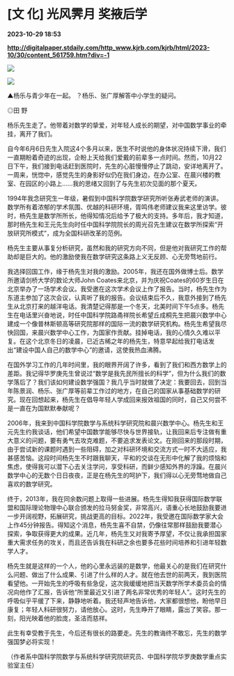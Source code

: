 # [文 化] 光风霁月 奖掖后学

**2023-10-29 18:53**

**http://digitalpaper.stdaily.com/http_www.kjrb.com/kjrb/html/2023-10/30/content_561759.htm?div=-1**

![](http://digitalpaper.stdaily.com/http_www.kjrb.com/kjrb/images/2023-10/30/08/3560845_zhangjy_1698592517883_b.jpg)

![](http://digitalpaper.stdaily.com/http_www.kjrb.com/kjrb/images/2023-10/30/08/3559216_zhangjy_1698592489497_b.jpg)

▲杨乐与青少年在一起。 ？杨乐、张广厚解答中小学生的疑问。

 ◎田 野

 杨乐先生走了。他带着对数学的挚爱，对年轻人成长的期望，对中国数学事业的牵挂，离开了我们。

 自今年6月6日先生入院这4个多月以来，医生不时说他的身体状况持续下滑，我们一直期盼着奇迹的出现，企盼上天给我们爱戴的前辈多一点时间。然而，10月22日下午，我们接到电话赶到医院时，先生的心脏慢慢停止了跳动，安详地离开了。一周来，恍惚中，感觉先生的身影好似仍在我们身边，在办公室、在晨兴楼的教室、在园区的小路上……我的思绪又回到了与先生初次见面的那个夏天。

 1994年我念研究生一年级，暑假到中国科学院数学研究所听张寿武老师的演讲。数学所有着浓郁的学术氛围、优越的科研环境，胥鸣伟老师建议我来这里访学。彼时，杨先生是数学所所长，他得知情况后给予了极大的支持。多年后，我才知道，那时杨先生和王元先生向时任中国科学院院长的周光召先生建议在数学所探索“开放研究所模式”，成为全国科研改革的范例。

 杨先生主要从事复分析研究，虽然和我的研究方向不同，但是他对我研究工作的帮助却是巨大的。他的激励使我在数学研究这条路上义无反顾、心无旁骛地前行。

 我选择回国工作，缘于杨先生对我的激励。2005年，我还在国外做博士后。数学所邀请剑桥大学的数论大师John Coates来北京，并为庆祝Coates的60岁生日在北京举办了一场学术会议。我受邀在这次学术会议上作了报告。当时，杨先生作为东道主参加了这次会议，认真听了我的报告。会议结束后不久，我意外接到了杨先生从北京打来的越洋电话。我清楚记得那是一个冬天，北美时间下午5点多。杨先生在电话里兴奋地说，时任中国科学院路甬祥院长希望丘成桐先生把晨兴数学中心建成一个像普林斯顿高等研究院那样的国际一流的数学研究机构。杨先生希望我尽快回国，来晨兴数学中心工作，为国家作贡献。挂掉电话，我的心情久久难以平复。在这个北京冬日的凌晨，已近古稀之年的杨先生，特意早起给我打电话发出“建设中国人自己的数学中心”的邀请，这使我热血沸腾。

 在国外学习工作的几年时间里，我的眼界开阔了许多，看到了我们和西方数学上的差距。我记得华罗庚先生曾说过“数学是我先民所擅长的科学”，但为什么我们的数学落后了？我们该如何建设数学强国？我几乎当时就做了决定：我要回去，回到当年陈景润、杨乐、张广厚等前辈工作过的地方，在自己的国家从事基础数学的研究。现在回想起来，杨先生在倡导年轻人学成回来报效祖国的同时，自己又何尝不是一直在为国默默奉献呢？

 2006年，我来到中国科学院数学与系统科学研究院和晨兴数学中心。杨先生和王元先生约我谈话，他们希望中国数学能够尽快与世界接轨，让我回来后专注做有重大意义的问题，要有勇气去攻克难题，不要追求发表论文。在刚回来的那段时期，由于尝试新的课题时遇到一些阻碍，加之对科研环境和交流方式一时不大适应，我甚感苦恼。这段时间杨先生不时跟我聊天，平和的交谈在无形中化解了我的烦恼和焦虑，使得我可以潜下心去关注学问，享受科研，而鲜少感知外界的浮躁。在晨兴数学中心的无数个日日夜夜，正是在杨先生的呵护下，我们得以心无旁骛地做自己喜欢的数学研究。

 终于，2013年，我在同余数问题上取得一些进展。杨先生得知我获得国际数学联盟和国际理论物理中心联合颁发的拉马努金奖，非常高兴，语重心长地鼓励我要进一步开阔视野，拓展研究，挑战更高的目标。2022年，我受邀在国际数学家大会上作45分钟报告。得知这个消息，杨先生喜不自禁，仍像往常那样鼓励我要潜心探索，争取获得更大的成果。近几年，杨先生又对我寄予厚望，不仅让我承担国家重大需求任务的攻关，而且还告诉我在科研之余也要多花些时间培养和引进年轻数学人才。

 杨先生就是这样的一个人，他的心里永远装的是数学，他最关心的是我们在研究什么问题、做出了什么成果、引进了什么样的人才。就在他去世的前两天，我到医院看望他。一开始先生的呼吸有些急促，这次我缓缓地把当天数学所学术委员会的情况向他作了汇报，告诉他“所里最近又引进了两名非常优秀的年轻人”。这时先生的呼吸似乎平缓了下来，静静地听着。我还轻声地告诉他，大家都很想他，盼他早日康复；年轻人科研很努力，请他放心。这时，先生睁开了眼睛，露出了笑容。那一刻，阳光映着他的脸庞，圣洁而慈祥。

 此生有幸受教于先生，今后还有很长的路要走。先生的教诲终不敢忘，先生的数学强国梦必将实现！

 （作者系中国科学院数学与系统科学研究院研究员、中国科学院华罗庚数学重点实验室主任）
